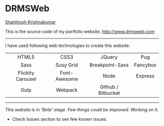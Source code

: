 # DRMSWeb

[Shanthosh Krishnakumar](http://www.drmsweb.com/)

This is the source code of my portfolio website. http://www.drmsweb.com

---

I have used following web technologies to create this website.

|                   |              |                    |          |
| :---------------: | :----------: | :----------------: | :------: |
|       HTML5       |     CSS3     |       JQuery       |   Pug    |
|       Sass        |  Susy Grid   |  Breakpoint-Sass   | Fancybox |
| Flickity Carousel | Font-Awesome |        Node        | Express  |
|       Gulp        |   Webpack    | Github / Bitbucket |

---

_This website is in 'Beta' stage. Few things could be improved. Working on it._

- Check Issues section to see few known issues.
